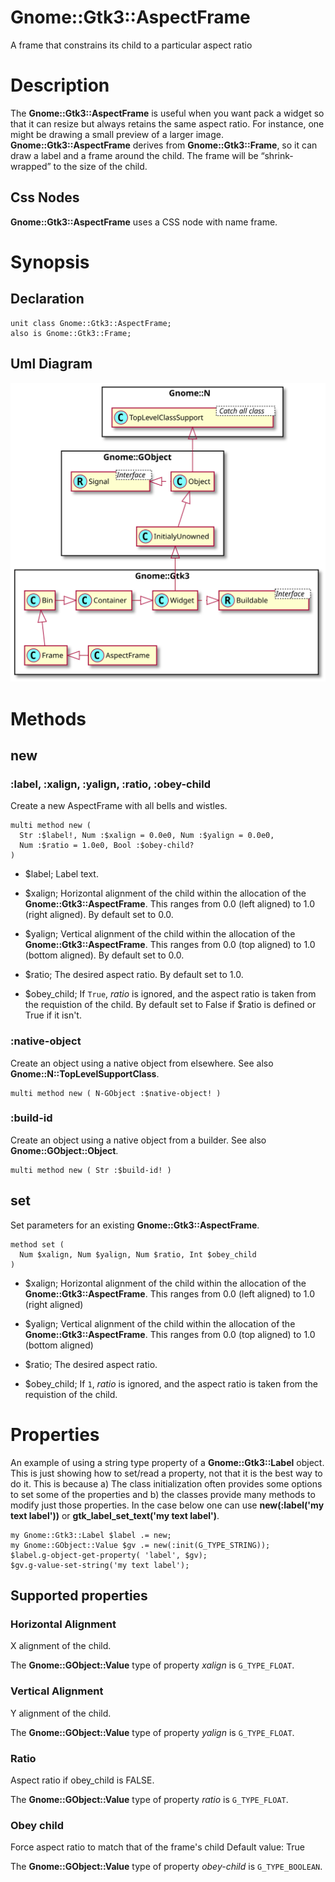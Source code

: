 Gnome::Gtk3::AspectFrame
========================

A frame that constrains its child to a particular aspect ratio

Description
===========

The **Gnome::Gtk3::AspectFrame** is useful when you want pack a widget so that it can resize but always retains the same aspect ratio. For instance, one might be drawing a small preview of a larger image. **Gnome::Gtk3::AspectFrame** derives from **Gnome::Gtk3::Frame**, so it can draw a label and a frame around the child. The frame will be “shrink-wrapped” to the size of the child.

Css Nodes
---------

**Gnome::Gtk3::AspectFrame** uses a CSS node with name frame.

Synopsis
========

Declaration
-----------

    unit class Gnome::Gtk3::AspectFrame;
    also is Gnome::Gtk3::Frame;

Uml Diagram
-----------

![](plantuml/AspectFrame.svg)

Methods
=======

new
---

### :label, :xalign, :yalign, :ratio, :obey-child

Create a new AspectFrame with all bells and wistles.

    multi method new (
      Str :$label!, Num :$xalign = 0.0e0, Num :$yalign = 0.0e0,
      Num :$ratio = 1.0e0, Bool :$obey-child?
    )

  * $label; Label text.

  * $xalign; Horizontal alignment of the child within the allocation of the **Gnome::Gtk3::AspectFrame**. This ranges from 0.0 (left aligned) to 1.0 (right aligned). By default set to 0.0.

  * $yalign; Vertical alignment of the child within the allocation of the **Gnome::Gtk3::AspectFrame**. This ranges from 0.0 (top aligned) to 1.0 (bottom aligned). By default set to 0.0.

  * $ratio; The desired aspect ratio. By default set to 1.0.

  * $obey_child; If `True`, *ratio* is ignored, and the aspect ratio is taken from the requistion of the child. By default set to False if $ratio is defined or True if it isn't.

### :native-object

Create an object using a native object from elsewhere. See also **Gnome::N::TopLevelSupportClass**.

    multi method new ( N-GObject :$native-object! )

### :build-id

Create an object using a native object from a builder. See also **Gnome::GObject::Object**.

    multi method new ( Str :$build-id! )

set
---

Set parameters for an existing **Gnome::Gtk3::AspectFrame**.

    method set (
      Num $xalign, Num $yalign, Num $ratio, Int $obey_child
    )

  * $xalign; Horizontal alignment of the child within the allocation of the **Gnome::Gtk3::AspectFrame**. This ranges from 0.0 (left aligned) to 1.0 (right aligned)

  * $yalign; Vertical alignment of the child within the allocation of the **Gnome::Gtk3::AspectFrame**. This ranges from 0.0 (top aligned) to 1.0 (bottom aligned)

  * $ratio; The desired aspect ratio.

  * $obey_child; If `1`, *ratio* is ignored, and the aspect ratio is taken from the requistion of the child.

Properties
==========

An example of using a string type property of a **Gnome::Gtk3::Label** object. This is just showing how to set/read a property, not that it is the best way to do it. This is because a) The class initialization often provides some options to set some of the properties and b) the classes provide many methods to modify just those properties. In the case below one can use **new(:label('my text label'))** or **gtk_label_set_text('my text label')**.

    my Gnome::Gtk3::Label $label .= new;
    my Gnome::GObject::Value $gv .= new(:init(G_TYPE_STRING));
    $label.g-object-get-property( 'label', $gv);
    $gv.g-value-set-string('my text label');

Supported properties
--------------------

### Horizontal Alignment

X alignment of the child.

The **Gnome::GObject::Value** type of property *xalign* is `G_TYPE_FLOAT`.

### Vertical Alignment

Y alignment of the child.

The **Gnome::GObject::Value** type of property *yalign* is `G_TYPE_FLOAT`.

### Ratio

Aspect ratio if obey_child is FALSE.

The **Gnome::GObject::Value** type of property *ratio* is `G_TYPE_FLOAT`.

### Obey child

Force aspect ratio to match that of the frame's child Default value: True

The **Gnome::GObject::Value** type of property *obey-child* is `G_TYPE_BOOLEAN`.

